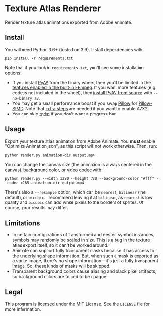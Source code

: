 # Texture Atlas Renderer

Render texture atlas animations exported from Adobe Animate.

## Install

You will need Python 3.6+ (tested on 3.9). Install dependencies with:

```
pip install -r requirements.txt
```

Note that if you look in `requirements.txt`, you'll see some installation options:

* If you install [PyAV](https://pyav.org/docs/stable/) from the binary wheel, then you'll be limited to the [features enabled in the built-in FFmpeg](https://pyav.org/docs/stable/overview/about.html#binary-wheels). If you want more features (e.g. codecs not included in the wheel), then [install PyAV from source](https://pyav.org/docs/stable/overview/about.html#bring-your-own-ffmpeg) with `--no-binary av`.
* You may get a small performance boost if you swap [Pillow](https://python-pillow.org/) for [Pillow-SIMD](https://github.com/uploadcare/pillow-simd). Note that [extra steps](https://github.com/uploadcare/pillow-simd#installation) are needed if you want to enable AVX2.
* You can skip [tqdm](https://tqdm.github.io/) if you don't want a progress bar.

## Usage

Export your texture atlas animation from Adobe Animate. You **must** enable "Optimize Animation.json", as this script will not work otherwise. Then, run:

```
python render.py animation-dir output.mp4
```

You can change the canvas size (the animation is always centered in the canvas), background color, or video codec with:

```
python render.py --width 1280 --height 720 --background-color "#fff" --codec x265 animation-dir output.mp4
```

There's also a `--resample` option, which can be `nearest`, `bilinear` (the default), or `bicubic`. I recommend leaving it at `bilinear`, as `nearest` is low quality and `bicubic` can add white pixels to the borders of sprites. Of course, your results may differ.

## Limitations

* In certain configurations of transformed and nested symbol instances, symbols may randomly be scaled in size. This is a bug in the texture atlas export itself, so it can't be worked around.
* Animate can support fully transparent masks because it has access to the underlying shape information. But, when such a mask is exported as a sprite image, there's no shape information—it's just a fully transparent image. So, these kinds of masks will be skipped.
* Transparent background colors cause aliasing and black pixel artifacts, so background colors are forced to be opaque.

## Legal

This program is licensed under the MIT License. See the `LICENSE` file for more information.
